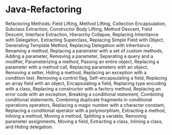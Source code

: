# Java-Refactoring

Refactoring Methods: Field Lifting, Method Lifting, Collection Encapsulation,
Subclass Extraction, Constructor Body Lifting, Method Descent, Field Descent,
Interface Extraction, Hierarchy Collapse, Replacing Inheritance with Delegation,
Extracting Superclass, Replacing Simple Field with Object, Generating Template Method,
Replacing Delegation with Inheritance , Renaming a method, Replacing a parameter with a set of custom methods,
Adding a parameter, Removing a parameter, Separating a query and a modifier, Parameterizing a method,
Passing an entire object, Replacing a parameter with a method call, Replacing parameters with an object,
Removing a setter, Hiding a method, Replacing an exception with a condition test, Removing a control flag,
Self-encapsulating a field, Replacing an array field with an object,
Encapsulating a field, Replacing type encoding with a class, Replacing a constructor with a factory method,
Replacing an error code with an exception, Breaking a conditional statement, Combining conditional statements,
Combining duplicate fragments in conditional operations operators, Replacing a magic number with a character constant,
Replacing a conditional operator with a polymorphism, Extracting a method, Inlining a method, Moving a method,
Splitting a variable, Removing parameter assignments, Moving a field, Extracting a class, Inlining a class, and Hiding delegation.
